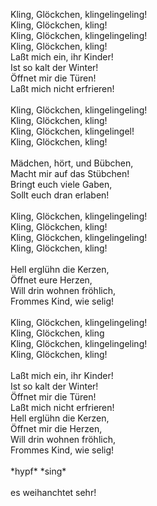 <html><body><p>Kling, Glöckchen, klingelingeling!<br>
Kling, Glöckchen, kling!<br>
Kling, Glöckchen, klingelingeling!<br>
Kling, Glöckchen, kling!<br>
Laßt mich ein, ihr Kinder!<br>
Ist so kalt der Winter!<br>
Öffnet mir die Türen!<br>
Laßt mich nicht erfrieren!<br>
<br>
Kling, Glöckchen, klingelingeling!<br>
Kling, Glöckchen, kling!<br>
Kling, Glöckchen, klingelingel!<br>
Kling, Glöckchen, kling!<br>
<br>
Mädchen, hört, und Bübchen,<br>
Macht mir auf das Stübchen!<br>
Bringt euch viele Gaben,<br>
Sollt euch dran erlaben!<br>
<br>
Kling, Glöckchen, klingelingeling!<br>
Kling, Glöckchen, kling!<br>
Kling, Glöckchen, klingelingeling!<br>
Kling, Glöckchen, kling!<br>
<br>
Hell erglühn die Kerzen,<br>
Öffnet eure Herzen,<br>
Will drin wohnen fröhlich,<br>
Frommes Kind, wie selig!<br>
<br>
Kling, Glöckchen, klingelingeling!<br>
Kling, Glöckchen, kling<br>
Kling, Glöckchen, klingelingeling!<br>
Kling, Glöckchen, kling!<br>
<br>
Laßt mich ein, ihr Kinder!<br>
Ist so kalt der Winter!<br>
Öffnet mir die Türen!<br>
Laßt mich nicht erfrieren!<br>
Hell erglühn die Kerzen,<br>
Öffnet mir die Herzen,<br>
Will drin wohnen fröhlich,<br>
Frommes Kind, wie selig!<br>
<br>
*hypf* *sing*<br>
<br>
es weihanchtet sehr!</p></body></html>